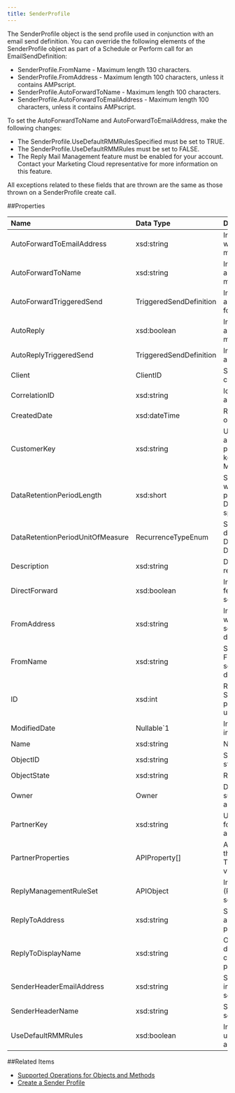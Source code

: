 ```yaml
---
title: SenderProfile
---
```

The SenderProfile object is the send profile used in conjunction with an email send definition. You can override the following elements of the SenderProfile object as part of a Schedule or Perform call for an EmailSendDefinition:
<ul>
<li>SenderProfile.FromName - Maximum length 130 characters.</li>
<li>SenderProfile.FromAddress - Maximum length 100 characters, unless it contains AMPscript.</li>
<li>SenderProfile.AutoForwardToName - Maximum length 100 characters.</li>
<li>SenderProfile.AutoForwardToEmailAddress - Maximum length 100 characters, unless it contains AMPscript.</li>
</ul>

To set the AutoForwardToName and AutoForwardToEmailAddress, make the following changes:
<ul>
<li>The SenderProfile.UseDefaultRMMRulesSpecified must be set to TRUE.</li>
<li>The SenderProfile.UseDefaultRMMRules must be set to FALSE.</li>
<li>The Reply Mail Management feature must be enabled for your account. Contact your Marketing Cloud representative for more information on this feature.</li>
</ul>

All exceptions related to these fields that are thrown are the same as those thrown on a SenderProfile create call.

##Properties
<table class="table table-hover">
<thead align="left">
<tr><th>Name</th><th>Data Type</th><th>Description</th></tr>
</thead>
<tbody>
<tr>
<td>AutoForwardToEmailAddress</td>
<td>xsd:string</td>
<td>Indicates the email address to use with automatically forwarded email messages.</td>
</tr>
<tr>
<td>AutoForwardToName</td>
<td>xsd:string</td>
<td>Indicates the To name to use on automatically forwarded email messages.</td>
</tr>
<tr>
<td>AutoForwardTriggeredSend</td>
<td>TriggeredSendDefinition</td>
<td>Indicates the triggered send associated with an automatically forwarded email address.</td>
</tr>
<tr>
<td>AutoReply</td>
<td>xsd:boolean</td>
<td>Indicates the reply associated with an automatically forwarded email message.</td>
</tr>
<tr>
<td>AutoReplyTriggeredSend</td>
<td>TriggeredSendDefinition</td>
<td>Indicates the triggered send associated with an automatic reply.</td>
</tr>
<tr>
<td>Client</td>
<td>ClientID</td>
<td>Specifies the account ownership and context of an object.</td>
</tr>
<tr>
<td>CorrelationID</td>
<td>xsd:string</td>
<td>Identifies correlation of objects across several requests.</td>
</tr>
<tr>
<td>CreatedDate</td>
<td>xsd:dateTime</td>
<td>Read-only date and time of the object's creation.</td>
</tr>
<tr>
<td>CustomerKey</td>
<td>xsd:string</td>
<td>User-supplied unique identifier for an object within an object type. This property corresponds to the external key assigned to an object in Marketing Cloud.</td>
</tr>
<tr>
<td>DataRetentionPeriodLength</td>
<td>xsd:short</td>
<td>Specifies the number of time units for which data is retained. Use this property with DataRetentionPeriodUnitOfMeasureto specify the full data retention time.</td>
</tr>
<tr>
<td>DataRetentionPeriodUnitOfMeasure</td>
<td>RecurrenceTypeEnum</td>
<td>Specifies the units of time for which data is retained. Deprecated. Use DataRetentionPeriodLength and DataRetentionPeriod instead.</td>
</tr>
<tr>
<td>Description</td>
<td>xsd:string</td>
<td>Describes and provides information regarding the object.</td>
</tr>
<tr>
<td>DirectForward</td>
<td>xsd:boolean</td>
<td>Indicates whether the direct forward feature has been enabled for a sender profile.</td>
</tr>
<tr>
<td>FromAddress</td>
<td>xsd:string</td>
<td>Indicates From address associated with a object. Deprecated for email send definitions and triggered send definitions.</td>
</tr>
<tr>
<td>FromName</td>
<td>xsd:string</td>
<td>Specifies the default email message From Name. Deprecated for email send definitions and triggered send definitions.</td>
</tr>
<tr>
<td>ID</td>
<td>xsd:int</td>
<td>Read-only identifier for an object. Some objects use the ObjectID property as the Marketing Cloud unique ID.</td>
</tr>
<tr>
<td>ModifiedDate</td>
<td>Nullable&#96;1</td>
<td>Indicates the last time object information was modified.</td>
</tr>
<tr>
<td>Name</td>
<td>xsd:string</td>
<td>Name of the object or property.</td>
</tr>
<tr>
<td>ObjectID</td>
<td>xsd:string</td>
<td>System-controlled, read-only text string identifier for object.</td>
</tr>
<tr>
<td>ObjectState</td>
<td>xsd:string</td>
<td>Reserved for future use.</td>
</tr>
<tr>
<td>Owner</td>
<td>Owner</td>
<td>Describes account ownership of subscriber in an on-your-behalf account.</td>
</tr>
<tr>
<td>PartnerKey</td>
<td>xsd:string</td>
<td>Unique identifier provided by partner for an object. This property is accessible only via API.</td>
</tr>
<tr>
<td>PartnerProperties</td>
<td>APIProperty[]</td>
<td>A collection of metadata supplied by the client and stored by the system. These properties are accessible only via API.</td>
</tr>
<tr>
<td>ReplyManagementRuleSet</td>
<td>APIObject</td>
<td>Indicates the reply mail management (RMM) rule set associated with the sender profile.</td>
</tr>
<tr>
<td>ReplyToAddress</td>
<td>xsd:string</td>
<td>Specifies the reply address used for any messages sent using this sender profile.</td>
</tr>
<tr>
<td>ReplyToDisplayName</td>
<td>xsd:string</td>
<td>Optional value that specifies the display name for the email address contained in the ReplyToAddress property.</td>
</tr>
<tr>
<td>SenderHeaderEmailAddress</td>
<td>xsd:string</td>
<td>Specifies the email address to include in the sender header of a sender profile.</td>
</tr>
<tr>
<td>SenderHeaderName</td>
<td>xsd:string</td>
<td>Specifies name to include in the sender header of a sender profile.</td>
</tr>
<tr>
<td>UseDefaultRMMRules</td>
<td>xsd:boolean</td>
<td>Indicates whether a sender profile uses the default RMM rules for that account.</td>
</tr>
</tbody>
</table>

##Related Items
* [Supported Operations for Objects and Methods](https://developer.salesforce.com/docs/atlas.en-us.mc-apis.meta/mc-apis/supported_operations_for_objects_and_methods.htm)
* <a href="creating_a_sender_profile.htm" title="Creating_a_Sender_Profile">Create a Sender Profile</a>
